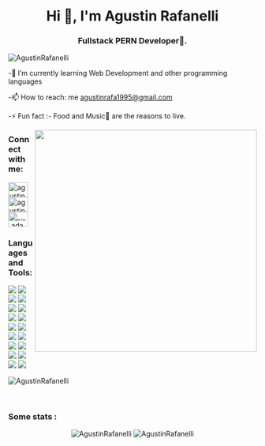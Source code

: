 <h1 align="center">Hi 👋, I'm Agustin Rafanelli</h1>
<h3 align="center">Fullstack PERN Developer🌟.</h3>

<img src="https://komarev.com/ghpvc/?username=AgustinRafanelli&label=Profile%20views&color=0e75b6&style=flat"
    alt="AgustinRafanelli" />
    
-🌱 I’m currently learning Web Development and other programming languages

-📫 How to reach: me agustinrafa1995@gmail.com

-⚡ Fun fact :- Food and Music🎵 are the reasons to live.

<p><img align="right" src="https://github.com/Adam-pw/Adam-pw/blob/main/animation_500_kxa883sd.gif"  alt="" height="450" width="450" /></p>    

<h3 align="left">Connect with me:</h3>
<p align="left">
  <a href="https://www.linkedin.com/in/agustinrafanelli/" target="blank"><img align="center"
      src="https://raw.githubusercontent.com/rahuldkjain/github-profile-readme-generator/master/src/images/icons/Social/linked-in-alt.svg"
      alt="agustin rafanelli" height="30" width="40" /></a>
  <a href="https://wa.me/541136169061" target="blank"><img align="center"
      src="https://raw.githubusercontent.com/rahuldkjain/github-profile-readme-generator/master/src/images/icons/Social/whatsapp.svg"
      alt="agustin rafanelli" height="30" width="40" /></a>
  <a href="https://discordapp.com/users/647214114602745878" target="blank"><img align="center"
      src="https://raw.githubusercontent.com/rahuldkjain/github-profile-readme-generator/master/src/images/icons/Social/discord.svg"
      alt="_._.adam._" height="30" width="40" /></a>
</p>

<h3 align="left">Languages and Tools:</h3>
<div display="flex">
  <p align="left">
    <img src="https://img.shields.io/badge/JavaScript-323330?style=for-the-badge&logo=javascript&logoColor=F7DF1E" />
    <img src="https://img.shields.io/badge/HTML5-E34F26?style=for-the-badge&logo=html5&logoColor=white" />
    <img src="https://img.shields.io/badge/CSS3-1572B6?style=for-the-badge&logo=css3&logoColor=white" />
    <img src="https://img.shields.io/badge/json-5E5C5C?style=for-the-badge&logo=json&logoColor=white" />
    <img src="https://img.shields.io/badge/Node.js-339933?style=for-the-badge&logo=nodedotjs&logoColor=white" />
    <img src="https://img.shields.io/badge/npm-CB3837?style=for-the-badge&logo=npm&logoColor=white" />
    <img src="https://img.shields.io/badge/React-20232A?style=for-the-badge&logo=react&logoColor=61DAFB" />
    <img src="https://img.shields.io/badge/React_Router-CA4245?style=for-the-badge&logo=react-router&logoColor=white" />
    <img src="https://img.shields.io/badge/Redux-593D88?style=for-the-badge&logo=redux&logoColor=white" />
    <img src="https://img.shields.io/badge/PostgreSQL-316192?style=for-the-badge&logo=postgresql&logoColor=white" />
    <img src="https://img.shields.io/badge/MongoDB-4EA94B?style=for-the-badge&logo=mongodb&logoColor=white" />
    <img src="https://img.shields.io/badge/Bootstrap-563D7C?style=for-the-badge&logo=bootstrap&logoColor=white" />
    <img src="https://img.shields.io/badge/Material%20UI-007FFF?style=for-the-badge&logo=mui&logoColor=white" />
    <img src="https://img.shields.io/badge/Postman-FF6C37?style=for-the-badge&logo=Postman&logoColor=white" />
    <img src="https://img.shields.io/badge/Socket.io-010101?&style=for-the-badge&logo=Socket.io&logoColor=white" />
    <img src="https://img.shields.io/badge/Docker-2CA5E0?style=for-the-badge&logo=docker&logoColor=white" />
    <img src="https://img.shields.io/badge/Heroku-430098?style=for-the-badge&logo=heroku&logoColor=white" />
    <img src="https://img.shields.io/badge/Netlify-00C7B7?style=for-the-badge&logo=netlify&logoColor=white" />
  </p>

  <img  src="https://github-readme-stats.vercel.app/api/top-langs?username=AgustinRafanelli&show_icons=true&locale=en&bg_color=0d1117&text_color=ffffff&layout=compact"
        alt="AgustinRafanelli" 
        bg_color=#808080/>
</div>
<br>

<h3>Some stats :   </h3>
<p align="center" >  
   <img src="https://github-readme-streak-stats.herokuapp.com/?user=AgustinRafanelli&theme=dark&background=0d1117&date_format=M%20j%5B%2C%20Y%5D"
      alt="AgustinRafanelli" />
  <img src="https://github-readme-stats.vercel.app/api?username=AgustinRafanelli&show_icons=true&locale=en&bg_color=0d1117&text_color=ffffff&repo=convoychat"
      alt="AgustinRafanelli" />
</p>
